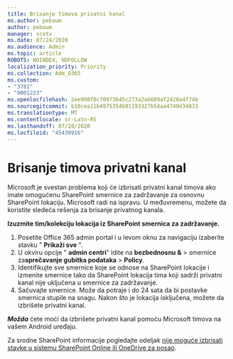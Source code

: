 ```yaml
---
title: Brisanje timova privatni kanal
ms.author: pebaum
author: pebaum
manager: scotv
ms.date: 07/24/2020
ms.audience: Admin
ms.topic: article
ROBOTS: NOINDEX, NOFOLLOW
localization_priority: Priority
ms.collection: Adm_O365
ms.custom:
- "3781"
- "9001223"
ms.openlocfilehash: 2ee998f0c70973645c273a2a6609af2420a4f74b
ms.sourcegitcommit: b10cea11b4975354b91193327b58aa4740d34833
ms.translationtype: MT
ms.contentlocale: sr-Latn-RS
ms.lasthandoff: 07/28/2020
ms.locfileid: "45439916"
---
```

# <a name="delete-a-teams-private-channel"></a>Brisanje timova privatni kanal

Microsoft je svestan problema koji će izbrisati privatni kanal timova ako imate omogućenu SharePoint smernice za zadržavanje za osnovnu SharePoint lokaciju. Microsoft radi na ispravu. U međuvremenu, možete da koristite sledeća rešenja za brisanje privatnog kanala.

**Izuzmite tim/kolekciju lokacija iz SharePoint smernica za zadržavanje.**

1. Posetite Office 365 admin portal i u levom oknu za navigaciju izaberite stavku " **Prikaži sve** ".
2. U okviru opcije " **admin centri**" Idite na **bezbednosnu &**  >  smernice za**sprečavanje gubitka podataka**  >  **Policy**.
3. Identifikujte sve smernice koje se odnose na SharePoint lokacije i izmenite smernice tako da SharePoint lokacija tima koji sadrži privatni kanal nije uključena u smernice za zadržavanje.
4. Sačuvajte smernice.
    Može da potraje i do 24 sata da bi postavke smernica stupile na snagu.
    Nakon što je lokacija isključena, možete da izbrišete privatni kanal.  
    
***Možda*** ćete moći da izbrišete privatni kanal pomoću Microsoft timova na vašem Android uređaju. 

Za srodne SharePoint informacije pogledajte odeljak [nije moguće izbrisati stavke u sistemu SharePoint Online ili OneDrive za posao](https://docs.microsoft.com/alchemyinsights/retention-policy-ediscovery-hold).